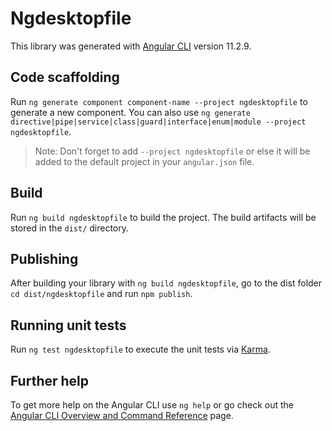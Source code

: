 # Ngdesktopfile

This library was generated with [Angular CLI](https://github.com/angular/angular-cli) version 11.2.9.

## Code scaffolding

Run `ng generate component component-name --project ngdesktopfile` to generate a new component. You can also use `ng generate directive|pipe|service|class|guard|interface|enum|module --project ngdesktopfile`.
> Note: Don't forget to add `--project ngdesktopfile` or else it will be added to the default project in your `angular.json` file. 

## Build

Run `ng build ngdesktopfile` to build the project. The build artifacts will be stored in the `dist/` directory.

## Publishing

After building your library with `ng build ngdesktopfile`, go to the dist folder `cd dist/ngdesktopfile` and run `npm publish`.

## Running unit tests

Run `ng test ngdesktopfile` to execute the unit tests via [Karma](https://karma-runner.github.io).

## Further help

To get more help on the Angular CLI use `ng help` or go check out the [Angular CLI Overview and Command Reference](https://angular.io/cli) page.
